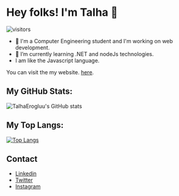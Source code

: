 # Hey folks! I'm Talha 👋

 ![visitors](https://visitor-badge.glitch.me/badge?page_id=tlhaeroglu.visitor-badge)
 
 
- 🔭 I'm a Computer Engineering student and I'm working on web development. 
- 🌱 I’m currently learning .NET and nodeJs technologies.
- I am like the Javascript language.


You can visit the my website. [here](https://talhaeroglu.com).


## My GitHub Stats:

![TalhaErogluu's GitHub stats](https://github-readme-stats.vercel.app/api?username=tlhaeroglu&show_icons=true&theme=tokyonight)

## My Top Langs:


[![Top Langs](https://github-readme-stats.vercel.app/api/top-langs/?username=tlhaeroglu&layout=compact)](https://github.com/anuraghazra/github-readme-stats)




## Contact

- [Linkedin](https://www.linkedin.com/in/tlhaeroglu/)
- [Twitter](https://twitter.com/tlhaeroglu)
- [Instagram](https://www.instagram.com/tlhaeroglu/)
